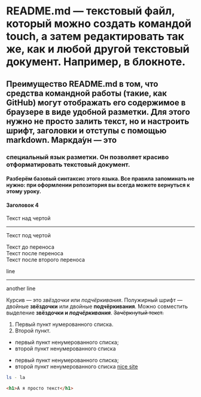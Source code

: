 # README.md — текстовый файл, который можно создать командой touch, а затем редактировать так же, как и любой другой текстовый документ. Например, в блокноте.
## Преимущество README.md в том, что средства командной работы (такие, как GitHub) могут отображать его содержимое в браузере в виде удобной разметки. Для этого нужно не просто залить текст, но и настроить шрифт, заголовки и отступы с помощью markdown. Маркда́ун — это 
### специальный язык разметки. Он позволяет красиво отформатировать текстовый документ.
#### Разберём базовый синтаксис этого языка. Все правила запоминать не нужно: при оформлении репозитория вы всегда можете вернуться к этому уроку.

#### Заголовок 4

Текст над чертой

---

Текст под чертой

Текст до переноса  
Текст после переноса <br>
Текст после второго переноса

line

----

another line  

Курсив — это *звёздочки* или _подчёркивания_.
Полужирный шрифт — двойные **звёздочки** или двойные __подчёркивания__.
Можно совместить выделение **звёздочки и _подчёркивания_**. 
~~Зачёркнутый текст.~~ 
1. Первый пункт нумерованного списка.
2. Второй пункт. 
* первый пункт ненумерованного списка;
* второй пункт ненумерованного списка

- первый пункт ненумерованного списка;
- второй пункт ненумерованного списка 
[nice site](https://www.ihaveballs.ru "yes")

```bash
ls - la
```
```html
<h1>А я просто текст</h1>
```   